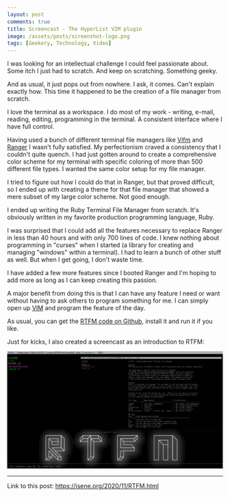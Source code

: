 ```yaml
---
layout: post
comments: true
title: Screencast - The HyperList VIM plugin
image: /assets/posts/screenshot-logo.png
tags: [Geekery, Technology, Video]
---
```


I was looking for an intellectual challenge I could feel passionate about.
Some itch I just had to scratch. And keep on scratching. Something geeky.

And as usual, it just pops out from nowhere. I ask, it comes. Can't explain
exactly how. This time it happened to be the creation of a file manager from
scratch.

I love the terminal as a workspace. I do most of my work - writing, e-mail,
reading, editing, programming in the terminal. A consistent interface where I
have full control.

Having used a bunch of different terminal file managers like
[Vifm](https://vifm.info/) and [Ranger](https://ranger.github.io/) I wasn't
fully satisfied. My perfectionism craved a consistency that I couldn't quite
quench. I had just gotten around to create a comprehensive color scheme for my
terminal with specific coloring of more than 500 different file types. I
wanted the same color setup for my file manager.

I tried to figure out how I could do that in Ranger, but that proved
difficult, so I ended up with creating a theme for that file manager that
showed a mere subset of my large color scheme. Not good enough.

I ended up writing the Ruby Terminal File Manager from scratch. It's obviously
written in my favorite production programming language, Ruby.

I was surprised that I could add all the features necessary to replace Ranger
in less than 40 hours and with only 700 lines of code. I knew nothing about
programming in "curses" when I started (a library for creating and managing
"windows" within a terminal). I had to learn a bunch of other stuff as well.
But when I get going, I don't waste time.

I have added a few more features since I booted Ranger and I'm hoping to add
more as long as I can keep creating this passion.

A major benefit from doing this is that I can have any feature I need or want
without having to ask others to program something for me. I can simply open
up [VIM](https://www.vim.org/) and program the feature of the day.

As usual, you can get the [RTFM code on
Github](https://github.com/isene/RTFM), install it and run it if you like.

Just for kicks, I also created a screencast as an introduction to RTFM:

[![RTFM screencast](/assets/posts/screenshot-logo.png)](https://isene.com/x/rtfm-screencast.mp4)

---
Link to this post: <https://isene.org/2020/11/RTFM.html>
